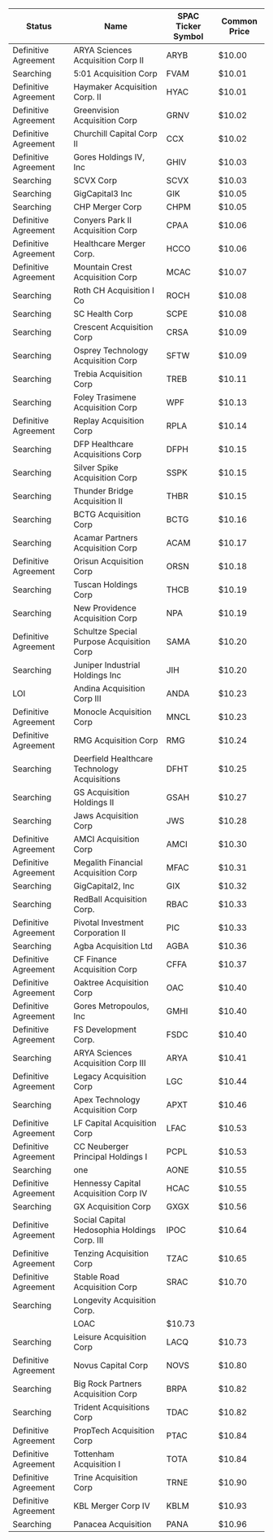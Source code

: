 Status               | Name                                         | SPAC Ticker Symbol | Common Price 
-------------------- | -------------------------------------------- | ------------------ | -------------
Definitive Agreement | ARYA Sciences Acquisition Corp II            | ARYB               | $10.00       
Searching            | 5:01 Acquisition Corp                        | FVAM               | $10.01       
Definitive Agreement | Haymaker Acquisition Corp. II                | HYAC               | $10.01       
Definitive Agreement | Greenvision Acquisition Corp                 | GRNV               | $10.02       
Definitive Agreement | Churchill Capital Corp II                    | CCX                | $10.02       
Definitive Agreement | Gores Holdings IV, Inc                       | GHIV               | $10.03       
Searching            | SCVX Corp                                    | SCVX               | $10.03       
Searching            | GigCapital3 Inc                              | GIK                | $10.05       
Searching            | CHP Merger Corp                              | CHPM               | $10.05       
Definitive Agreement | Conyers Park II Acquisition Corp             | CPAA               | $10.06       
Definitive Agreement | Healthcare Merger Corp.                      | HCCO               | $10.06       
Definitive Agreement | Mountain Crest Acquisition Corp              | MCAC               | $10.07       
Searching            | Roth CH Acquisition I Co                     | ROCH               | $10.08       
Searching            | SC Health Corp                               | SCPE               | $10.08       
Searching            | Crescent Acquisition Corp                    | CRSA               | $10.09       
Searching            | Osprey Technology Acquisition Corp           | SFTW               | $10.09       
Searching            | Trebia Acquisition Corp                      | TREB               | $10.11       
Searching            | Foley Trasimene Acquisition Corp             | WPF                | $10.13       
Definitive Agreement | Replay Acquisition Corp                      | RPLA               | $10.14       
Searching            | DFP Healthcare Acquisitions Corp             | DFPH               | $10.15       
Searching            | Silver Spike Acquisition Corp                | SSPK               | $10.15       
Searching            | Thunder Bridge Acquisition II                | THBR               | $10.15       
Searching            | BCTG Acquisition Corp                        | BCTG               | $10.16       
Searching            | Acamar Partners Acquisition Corp             | ACAM               | $10.17       
Definitive Agreement | Orisun Acquisition Corp                      | ORSN               | $10.18       
Searching            | Tuscan Holdings Corp                         | THCB               | $10.19       
Searching            | New Providence Acquisition Corp              | NPA                | $10.19       
Definitive Agreement | Schultze Special Purpose Acquisition Corp    | SAMA               | $10.20       
Searching            | Juniper Industrial Holdings Inc              | JIH                | $10.20       
LOI                  | Andina Acquisition Corp III                  | ANDA               | $10.23       
Definitive Agreement | Monocle Acquisition Corp                     | MNCL               | $10.23       
Definitive Agreement | RMG Acquisition Corp                         | RMG                | $10.24       
Searching            | Deerfield Healthcare Technology Acquisitions | DFHT               | $10.25       
Searching            | GS Acquisition Holdings II                   | GSAH               | $10.27       
Searching            | Jaws Acquisition Corp                        | JWS                | $10.28       
Definitive Agreement | AMCI Acquisition Corp                        | AMCI               | $10.30       
Definitive Agreement | Megalith Financial Acquisition Corp          | MFAC               | $10.31       
Searching            | GigCapital2, Inc                             | GIX                | $10.32       
Searching            | RedBall Acquisition Corp.                    | RBAC               | $10.33       
Definitive Agreement | Pivotal Investment Corporation II            | PIC                | $10.33       
Searching            | Agba Acquisition Ltd                         | AGBA               | $10.36       
Definitive Agreement | CF Finance Acquisition Corp                  | CFFA               | $10.37       
Definitive Agreement | Oaktree Acquisition Corp                     | OAC                | $10.40       
Definitive Agreement | Gores Metropoulos, Inc                       | GMHI               | $10.40       
Definitive Agreement | FS Development Corp.                         | FSDC               | $10.40       
Searching            | ARYA Sciences Acquisition Corp III           | ARYA               | $10.41       
Definitive Agreement | Legacy Acquisition Corp                      | LGC                | $10.44       
Searching            | Apex Technology Acquisition Corp             | APXT               | $10.46       
Definitive Agreement | LF Capital Acquisition Corp                  | LFAC               | $10.53       
Definitive Agreement | CC Neuberger Principal Holdings I            | PCPL               | $10.53       
Searching            | one                                          | AONE               | $10.55       
Definitive Agreement | Hennessy Capital Acquisition Corp IV         | HCAC               | $10.55       
Searching            | GX Acquisition Corp                          | GXGX               | $10.56       
Definitive Agreement | Social Capital Hedosophia Holdings Corp. III | IPOC               | $10.64       
Definitive Agreement | Tenzing Acquisition Corp                     | TZAC               | $10.65       
Definitive Agreement | Stable Road Acquisition Corp                 | SRAC               | $10.70       
Searching            | Longevity Acquisition Corp.
                 | LOAC               | $10.73       
Searching            | Leisure Acquisition Corp                     | LACQ               | $10.73       
Definitive Agreement | Novus Capital Corp                           | NOVS               | $10.80       
Searching            | Big Rock Partners Acquisition Corp           | BRPA               | $10.82       
Searching            | Trident Acquisitions Corp                    | TDAC               | $10.82       
Definitive Agreement | PropTech Acquisition Corp                    | PTAC               | $10.84       
Definitive Agreement | Tottenham Acquisition I                      | TOTA               | $10.84       
Definitive Agreement | Trine Acquisition Corp                       | TRNE               | $10.90       
Definitive Agreement | KBL Merger Corp IV                           | KBLM               | $10.93       
Searching            | Panacea Acquisition                          | PANA               | $10.96       
